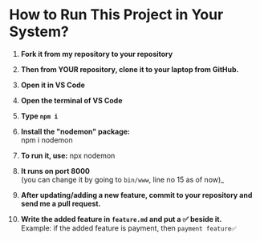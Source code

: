 # How to Run This Project in Your System?

1. **Fork it from my repository to your repository**
2. **Then from YOUR repository, clone it to your laptop from GitHub.**

3. **Open it in VS Code**
4. **Open the terminal of VS Code**
5. **Type `npm i`**

6. **Install the "nodemon" package:**  
            npm i nodemon

7. **To run it, use:**
             npx nodemon

8. **It runs on port 8000**  
             (you can change it by going to `bin/www`, line no 15 as of now)_

9. **After updating/adding a new feature, commit to your repository and send me a pull request.**

10. **Write the added feature in `feature.md` and put a ✅ beside it.**  
             Example: if the added feature is payment, then `payment feature✅`
